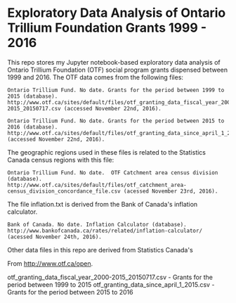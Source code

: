 <h1>Exploratory Data Analysis of Ontario Trillium Foundation Grants 1999 - 2016</h1>

This repo stores my Jupyter notebook-based exploratory data analysis of Ontario Trillium Foundation (OTF) social program grants dispensed between 1999 and 2016.  The OTF data comes from the following files:

    Ontario Trillium Fund. No date. Grants for the period between 1999 to 2015 (database).
    http://www.otf.ca/sites/default/files/otf_granting_data_fiscal_year_2000-2015_20150717.csv (accessed November 22nd, 2016).

    Ontario Trillium Fund. No date. Grants for the period between 2015 to 2016 (database).
    http://www.otf.ca/sites/default/files/otf_granting_data_since_april_1_2015.csv (accessed November 22nd, 2016).

The geographic regions used in these files is related to the Statistics Canada census regions with this file:

    Ontario Trillium Fund. No date.  OTF Catchment area census division (database). 
    http://www.otf.ca/sites/default/files/otf_catchment_area-census_division_concordance_file.csv (acessed November 23rd, 2016).

The file inflation.txt is derived from the Bank of Canada's inflation calculator.

    Bank of Canada. No date. Inflation Calculator (database). 
    http://www.bankofcanada.ca/rates/related/inflation-calculator/ (acessed November 24th, 2016).

Other data files in this repo are derived from Statistics Canada's 

From http://www.otf.ca/open.

otf_granting_data_fiscal_year_2000-2015_20150717.csv  - Grants for the period between 1999 to 2015
otf_granting_data_since_april_1_2015.csv - Grants for the period between 2015 to 2016
